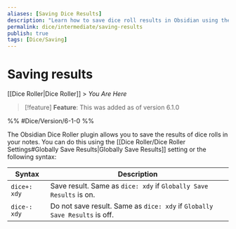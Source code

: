 ```yaml
---
aliases: [Saving Dice Results]
description: "Learn how to save dice roll results in Obsidian using the Obsidian Dice Roller plugin."
permalink: dice/intermediate/saving-results
publish: true
tags: [Dice/Saving]
---
```


# Saving results

[[Dice Roller|Dice Roller]] > *You Are Here* 


> [!feature] **Feature**: This was added as of version 6.1.0

%% #Dice/Version/6-1-0 %%

The Obsidian Dice Roller plugin allows you to save the results of dice rolls in your notes. You can do this using the [[Dice Roller/Dice Roller Settings#Globally Save Results|Globally Save Results]] setting or the following syntax:

| Syntax       | Description                                                                |
| ------------ | -------------------------------------------------------------------------- |
| `dice+: xdy` | Save result. Same as `dice: xdy` if `Globally Save Results` is on.         |
| `dice-: xdy` | Do not save result. Same as `dice: xdy` if `Globally Save Results` is off. |

